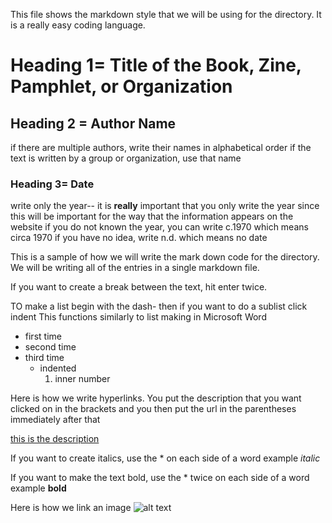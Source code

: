 This file shows the markdown style that we will be using for the directory. It is a really easy coding language. 


# Heading 1= Title of the Book, Zine, Pamphlet, or Organization
## Heading 2 = Author Name 
if there are multiple authors, write their names in alphabetical order
if the text is written by a group or organization, use that name
### Heading 3= Date
write only the year-- it is **really** important that you only write the year since this will be important for the way that the information appears on the website
if you do not known the year, you can write c.1970 which means circa 1970
if you have no idea, write n.d. which means no date

This is a sample of how we will write the mark down code for the directory.
We will be writing all of the entries in a single markdown file. 


If you want to create a break between the text, hit enter twice. 

TO make a list begin with the dash- then if you want to do a sublist click indent 
This functions similarly to list making in Microsoft Word

- first time
- second time
- third time
  - indented
     1. inner number
    
Here is how we write hyperlinks. You put the description that you want clicked on in the brackets and you then put the url in the parentheses immediately after that 

[this is the description](http://www.github.com)

If you want to create italics, use the * on each side of a word
example *italic*

If you want to make the text bold, use the * twice on each side of a word
example **bold**

Here is how we link an image
![alt text](http://picsum.photos/199/200)
